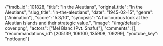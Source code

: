 {"tmdb_id": 101828, "title": "In the Aleutians", "original_title": "In the Aleutians", "slug_title": "in-the-aleutians", "date": "1945-02-15", "genre": ["Animation"], "score": "5.3/10", "synopsis": "A humourous look at the Aleutian Islands and their strategic value.", "image": "/img/default-cover.png", "actors": ["Mel Blanc (Pvt. Snafu)"], "comments": [], "recommandations_id": [205139, 106100, 135908, 109299], "youtube_key": "notfound"}